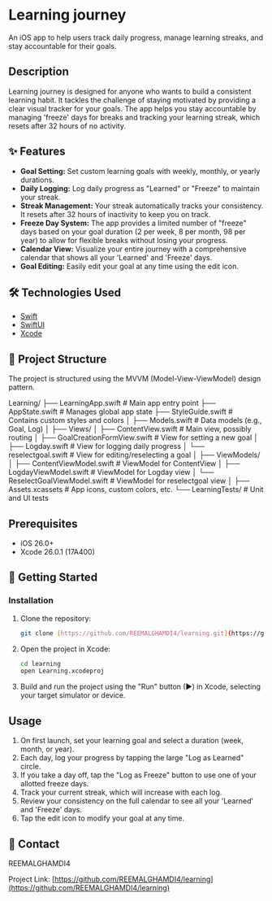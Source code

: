 # Learning journey

An iOS app to help users track daily progress, manage learning streaks, and stay accountable for their goals.

## Description

Learning journey is designed for anyone who wants to build a consistent learning habit. It tackles the challenge of staying motivated by providing a clear visual tracker for your goals. 
The app helps you stay accountable by managing 'freeze' days for breaks and tracking your learning streak, which resets after 32 hours of no activity.

## ✨ Features

-   **Goal Setting:** Set custom learning goals with weekly, monthly, or yearly durations.
-   **Daily Logging:** Log daily progress as "Learned" or "Freeze" to maintain your streak.
-   **Streak Management:** Your streak automatically tracks your consistency. It resets after 32 hours of inactivity to keep you on track.
-   **Freeze Day System:** The app provides a limited number of "freeze" days based on your goal duration (2 per week, 8 per month, 98 per year) to allow for flexible breaks without losing your progress.
-   **Calendar View:** Visualize your entire journey with a comprehensive calendar that shows all your 'Learned' and 'Freeze' days.
-   **Goal Editing:** Easily edit your goal at any time using the edit icon.

## 🛠️ Technologies Used

-   [Swift](https://www.swift.org/)
-   [SwiftUI](https://developer.apple.com/xcode/swiftui/)
-   [Xcode](https://developer.apple.com/xcode/)

## 📂 Project Structure

The project is structured using the MVVM (Model-View-ViewModel) design pattern.

Learning/ ├── LearningApp.swift # Main app entry point ├── AppState.swift # Manages global app state ├── StyleGuide.swift # Contains custom styles and colors │ 
├── Models.swift # Data models (e.g., Goal, Log) │ ├── Views/ │ ├── ContentView.swift # Main view, possibly routing │ ├── GoalCreationFormView.swift # View for setting a new goal │
├── Logday.swift # View for logging daily progress │ └── reselectgoal.swift # View for editing/reselecting a goal │ ├── ViewModels/ │ ├── ContentViewModel.swift # ViewModel for ContentView │
├── LogdayViewModel.swift # ViewModel for Logday view │ └── ReselectGoalViewModel.swift # ViewModel for reselectgoal view │ 
├── Assets.xcassets # App icons, custom colors, etc. └── LearningTests/ # Unit and UI tests


## Prerequisites

-   iOS 26.0+
-   Xcode 26.0.1 (17A400)

## 🚀 Getting Started

### Installation

1.  Clone the repository:
    ```sh
    git clone [https://github.com/REEMALGHAMDI4/learning.git](https://github.com/REEMALGHAMDI4/learning.git)
    ```
2.  Open the project in Xcode:
    ```sh
    cd learning
    open Learning.xcodeproj
    ```

3.  Build and run the project using the "Run" button (▶) in Xcode, selecting your target simulator or device.

## Usage

1.  On first launch, set your learning goal and select a duration (week, month, or year).
2.  Each day, log your progress by tapping the large "Log as Learned" circle.
3.  If you take a day off, tap the "Log as Freeze" button to use one of your allotted freeze days.
4.  Track your current streak, which will increase with each log.
5.  Review your consistency on the full calendar to see all your 'Learned' and 'Freeze' days.
6.  Tap the edit icon to modify your goal at any time.

## 📧 Contact

REEMALGHAMDI4

Project Link: [https://github.com/REEMALGHAMDI4/learning](https://github.com/REEMALGHAMDI4/learning)
